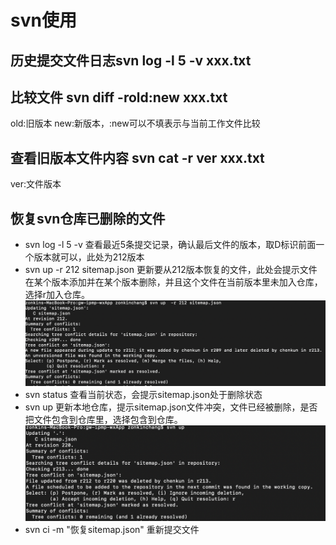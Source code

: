 # svn使用

## 历史提交文件日志svn log -l 5 -v xxx.txt 
## 比较文件 svn diff -rold:new xxx.txt
old:旧版本
new:新版本，:new可以不填表示与当前工作文件比较
## 查看旧版本文件内容 svn cat -r ver xxx.txt
ver:文件版本

## 恢复svn仓库已删除的文件
* svn log -l 5 -v
查看最近5条提交记录，确认最后文件的版本，取D标识前面一个版本就可以，此处为212版本
* svn up -r 212 sitemap.json
更新要从212版本恢复的文件，此处会提示文件在某个版本添加并在某个版本删除，并且这个文件在当前版本里未加入仓库，选择r加入仓库。
![](../assets/operating/svnupr.png)
* svn status
查看当前状态，会提示sitemap.json处于删除状态
* svn up
更新本地仓库，提示sitemap.json文件冲突，文件已经被删除，是否把文件包含到仓库里，选择包含到仓库。
![](../assets/operating/svnupconflict.png)
* svn ci -m "恢复sitemap.json"
重新提交文件

